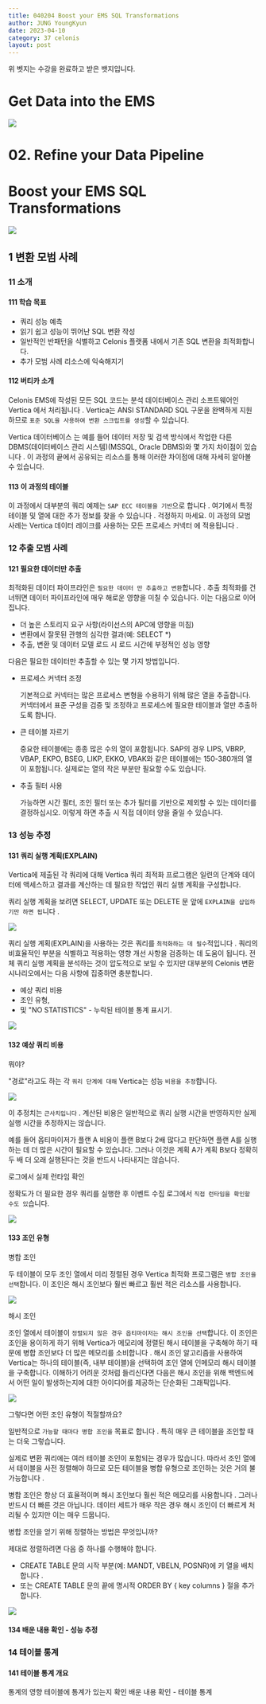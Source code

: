 ```yaml
---
title: 040204 Boost your EMS SQL Transformations
author: JUNG YoungKyun
date: 2023-04-10
category: 37 celonis
layout: post
---
```


위 벳지는 수강을 완료하고 받은 뱃지입니다.

# Get Data into the EMS

![](https://d3i9g4671ronu3.cloudfront.net/thoughtindustries-eu/image/upload/q_100,a_exif,c_crop,x_0,y_0,w_800,h_450/a_exif,c_fill,w_800,h_450/v1/course-uploads/1cc62825-20df-4077-8216-a9df1132a5ad/e2jaa6l2jb4l-course_Get-Data-into-EMS_detail.jpg)

# 02. Refine your Data Pipeline

# Boost your EMS SQL Transformations

![](https://d3i9g4671ronu3.cloudfront.net/thoughtindustries-eu/image/upload/a_exif,c_fit,w_440,h_200/v1/course-uploads/1cc62825-20df-4077-8216-a9df1132a5ad/nrzz2n36izk3-skill-area_Configure_catalogue1.jpg)


## 1 변환 모범 사례

### 11 소개
#### 111 학습 목표

- 쿼리 성능 예측
- 읽기 쉽고 성능이 뛰어난 SQL 변환 작성
- 일반적인 반패턴을 식별하고 Celonis 플랫폼 내에서 기존 SQL 변환을 최적화합니다.
- 추가 모범 사례 리소스에 익숙해지기

#### 112 버티카 소개

Celonis EMS에 작성된 모든 SQL 코드는 분석 데이터베이스 관리 소프트웨어인 Vertica 에서 처리됩니다 . 
Vertica는 ANSI STANDARD SQL 구문을 완벽하게 지원하므로 
`표준 SQL을 사용하여 변환 스크립트를 생성`할 수 있습니다.

Vertica 데이터베이스 는 예를 들어 데이터 저장 및 검색 방식에서 
작업한 다른 DBMS(데이터베이스 관리 시스템)(MSSQL, Oracle DBMS)와 몇 가지 차이점이 있습니다 . 
이 과정의 끝에서 공유되는 리소스를 통해 이러한 차이점에 대해 자세히 알아볼 수 있습니다.

#### 113 이 과정의 테이블

이 과정에서 대부분의 쿼리 예제는 `SAP ECC 테이블을 기반`으로 합니다 . 
여기에서 특정 테이블 및 열에 대한 추가 정보를 찾을 수 있습니다 . 
걱정하지 마세요. 이 과정의 모범 사례는 Vertica 데이터 레이크를 사용하는 모든 프로세스 커넥터 에 적용됩니다 .

### 12 추출 모범 사례
#### 121 필요한 데이터만 추출

최적화된 데이터 파이프라인은 `필요한 데이터 만 추출하고 변환`합니다 . 
추출 최적화를 건너뛰면 데이터 파이프라인에 매우 해로운 영향을 미칠 수 있습니다. 이는 다음으로 이어집니다.

- 더 높은 스토리지 요구 사항(라이선스의 APC에 영향을 미침)
- 변환에서 잘못된 관행의 심각한 결과(예: SELECT *)
- 추출, 변환 및 데이터 모델 로드 시 로드 시간에 부정적인 성능 영향

다음은 필요한 데이터만 추출할 수 있는 몇 가지 방법입니다.

- 프로세스 커넥터 조정

    기본적으로 커넥터는 많은 프로세스 변형을 수용하기 위해 많은 열을 추출합니다. 커넥터에서 표준 구성을 검증 및 조정하고 프로세스에 필요한 테이블과 열만 추출하도록 합니다.

- 큰 테이블 자르기

    중요한 테이블에는 종종 많은 수의 열이 포함됩니다. SAP의 경우 LIPS, VBRP, VBAP, EKPO, BSEG, LIKP, EKKO, VBAK와 같은 테이블에는 150-380개의 열이 포함됩니다. 실제로는 열의 작은 부분만 필요할 수도 있습니다.

- 추출 필터 사용

    가능하면 시간 필터, 조인 필터 또는 추가 필터를 기반으로 제외할 수 있는 데이터를 결정하십시오. 이렇게 하면 추출 시 직접 데이터 양을 줄일 수 있습니다.

### 13 성능 추정
#### 131 쿼리 실행 계획(EXPLAIN)

Vertica에 제출된 각 쿼리에 대해 Vertica 쿼리 최적화 프로그램은 
일련의 단계와 데이터에 액세스하고 결과를 계산하는 데 필요한 작업인 쿼리 실행 계획을 구성합니다.

쿼리 실행 계획을 보려면 SELECT, UPDATE 또는 DELETE 문 앞에 `EXPLAIN을 삽입하기만 하면 됩`니다 .

![](https://d3i9g4671ronu3.cloudfront.net/course-uploads/1cc62825-20df-4077-8216-a9df1132a5ad/cqknviz9dhs9-image.png)

쿼리 실행 계획(EXPLAIN)을 사용하는 것은 쿼리를 `최적화하는 데 필수`적입니다 . 
쿼리의 비효율적인 부분을 식별하고 적용하는 영향 개선 사항을 검증하는 데 도움이 됩니다. 
전체 쿼리 실행 계획을 분석하는 것이 압도적으로 보일 수 있지만 대부분의 Celonis 변환 시나리오에서는 
다음 사항에 집중하면 충분합니다.

- 예상 쿼리 비용
- 조인 유형,
- 및 "NO STATISTICS" - 누락된 테이블 통계 표시기.

![](https://d3i9g4671ronu3.cloudfront.net/course-uploads/1cc62825-20df-4077-8216-a9df1132a5ad/cx4bo83h833s-image.png)

#### 132 예상 쿼리 비용

뭐야?

"경로"라고도 하는 각 `쿼리 단계에 대해` Vertica는 성능 `비용을 추정`합니다.

![](https://d3i9g4671ronu3.cloudfront.net/course-uploads/1cc62825-20df-4077-8216-a9df1132a5ad/rwvgcnj50vz1-image.png)

이 추정치는 `근사치입니다` . 계산된 비용은 일반적으로 쿼리 실행 시간을 반영하지만 실제 실행 시간을 추정하지는 않습니다.

예를 들어 옵티마이저가 플랜 A 비용이 플랜 B보다 2배 많다고 판단하면 플랜 A를 실행하는 데 더 많은 시간이 필요할 수 있습니다. 그러나 이것은 계획 A가 계획 B보다 정확히 두 배 더 오래 실행된다는 것을 반드시 나타내지는 않습니다.


로그에서 실제 런타임 확인

정확도가 더 필요한 경우 쿼리를 실행한 후 이벤트 수집 로그에서 `직접 런타임을 확인할 수도 있`습니다.

![](https://d3i9g4671ronu3.cloudfront.net/course-uploads/1cc62825-20df-4077-8216-a9df1132a5ad/n33gzk60rx4a-image.png)

#### 133 조인 유형

병합 조인

두 테이블이 모두 조인 열에서 미리 정렬된 경우 Vertica 최적화 프로그램은 `병합 조인을 선택`합니다. 
이 조인은 해시 조인보다 훨씬 빠르고 훨씬 적은 리소스를 사용합니다.

![](https://d3i9g4671ronu3.cloudfront.net/course-uploads/1cc62825-20df-4077-8216-a9df1132a5ad/5hhe248j1kr0-MergeJoin.gif)

해시 조인

조인 열에서 테이블이 `정렬되지 않은 경우 옵티마이저는 해시 조인을 선택`합니다. 
이 조인은 조인을 용이하게 하기 위해 Vertica가 메모리에 정렬된 해시 테이블을 구축해야 하기 때문에 
병합 조인보다 더 많은 메모리를 소비합니다 . 
해시 조인 알고리즘을 사용하여 Vertica는 하나의 테이블(즉, 내부 테이블)을 선택하여 
조인 열에 인메모리 해시 테이블을 구축합니다. 
이해하기 어려운 것처럼 들리신다면 다음은 해시 조인을 위해 백엔드에서 어떤 일이 발생하는지에 
대한 아이디어를 제공하는 단순화된 그래픽입니다.

![](https://d3i9g4671ronu3.cloudfront.net/course-uploads/1cc62825-20df-4077-8216-a9df1132a5ad/impvq917rdlz-HashJoin.gif)

그렇다면 어떤 조인 유형이 적절할까요?

일반적으로 `가능할 때마다 병합 조인을` 목표로 합니다 . 특히 매우 큰 테이블을 조인할 때는 더욱 그렇습니다.

실제로 변환 쿼리에는 여러 테이블 조인이 포함되는 경우가 많습니다. 
따라서 조인 열에서 테이블을 사전 정렬해야 하므로 모든 테이블을 병합 유형으로 조인하는 것은 거의 불가능합니다 .

병합 조인은 항상 더 효율적이며 해시 조인보다 훨씬 적은 메모리를 사용합니다 . 그러나 반드시 더 빠른 것은 아닙니다. 
데이터 세트가 매우 작은 경우 해시 조인이 더 빠르게 처리될 수 있지만 이는 매우 드뭅니다.

병합 조인을 얻기 위해 정렬하는 방법은 무엇입니까?

제대로 정렬하려면 다음 중 하나를 수행해야 합니다.

- CREATE TABLE 문의 시작 부분(예: MANDT, VBELN, POSNR)에 키 열을 배치합니다 .
- 또는 CREATE TABLE 문의 끝에 명시적 ORDER BY { key columns } 절을 추가합니다.

![](https://d3i9g4671ronu3.cloudfront.net/course-uploads/1cc62825-20df-4077-8216-a9df1132a5ad/rdozcr3fqvl1-image.png)

#### 134 배운 내용 확인 - 성능 추정

### 14 테이블 통계
#### 141 테이블 통계 개요
통계의 영향
테이블에 통계가 있는지 확인
배운 내용 확인 - 테이블 통계
